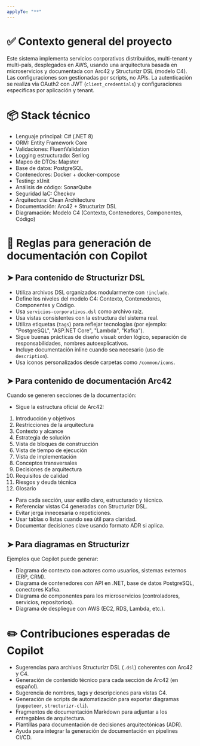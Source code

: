 ```yaml
---
applyTo: "**"
---
```


# ✅ Contexto general del proyecto

Este sistema implementa servicios corporativos distribuidos, multi-tenant y multi-país, desplegados en AWS, usando una arquitectura basada en microservicios y documentada con Arc42 y Structurizr DSL (modelo C4).
Las configuraciones son gestionadas por scripts, no APIs. La autenticación se realiza vía OAuth2 con JWT (`client_credentials`) y configuraciones específicas por aplicación y tenant.

# 📦 Stack técnico

- Lenguaje principal: C# (.NET 8)
- ORM: Entity Framework Core
- Validaciones: FluentValidation
- Logging estructurado: Serilog
- Mapeo de DTOs: Mapster
- Base de datos: PostgreSQL
- Contenedores: Docker + docker-compose
- Testing: xUnit
- Análisis de código: SonarQube
- Seguridad IaC: Checkov
- Arquitectura: Clean Architecture
- Documentación: Arc42 + Structurizr DSL
- Diagramación: Modelo C4 (Contexto, Contenedores, Componentes, Código)

# 📘 Reglas para generación de documentación con Copilot

## ➤ Para contenido de Structurizr DSL

- Utiliza archivos DSL organizados modularmente con `!include`.
- Define los niveles del modelo C4: Contexto, Contenedores, Componentes y Código.
- Usa `servicios-corporativos.dsl` como archivo raíz.
- Usa vistas consistentes con la estructura del sistema real.
- Utiliza etiquetas (`tags`) para reflejar tecnologías (por ejemplo: "PostgreSQL", "ASP.NET Core", "Lambda", "Kafka").
- Sigue buenas prácticas de diseño visual: orden lógico, separación de responsabilidades, nombres autoexplicativos.
- Incluye documentación inline cuando sea necesario (uso de `description`).
- Usa íconos personalizados desde carpetas como `/common/icons`.

## ➤ Para contenido de documentación Arc42

Cuando se generen secciones de la documentación:

- Sigue la estructura oficial de Arc42:

1.  Introducción y objetivos
2.  Restricciones de la arquitectura
3.  Contexto y alcance
4.  Estrategia de solución
5.  Vista de bloques de construcción
6.  Vista de tiempo de ejecución
7.  Vista de implementación
8.  Conceptos transversales
9.  Decisiones de arquitectura
10. Requisitos de calidad
11. Riesgos y deuda técnica
12. Glosario

- Para cada sección, usar estilo claro, estructurado y técnico.
- Referenciar vistas C4 generadas con Structurizr DSL.
- Evitar jerga innecesaria o repeticiones.
- Usar tablas o listas cuando sea útil para claridad.
- Documentar decisiones clave usando formato ADR si aplica.

## ➤ Para diagramas en Structurizr

Ejemplos que Copilot puede generar:

- Diagrama de contexto con actores como usuarios, sistemas externos (ERP, CRM).
- Diagrama de contenedores con API en .NET, base de datos PostgreSQL, conectores Kafka.
- Diagrama de componentes para los microservicios (controladores, servicios, repositorios).
- Diagrama de despliegue con AWS (EC2, RDS, Lambda, etc.).

# ✏️ Contribuciones esperadas de Copilot

- Sugerencias para archivos Structurizr DSL (`.dsl`) coherentes con Arc42 y C4.
- Generación de contenido técnico para cada sección de Arc42 (en español).
- Sugerencia de nombres, tags y descripciones para vistas C4.
- Generación de scripts de automatización para exportar diagramas (`puppeteer`, `structurizr-cli`).
- Fragmentos de documentación Markdown para adjuntar a los entregables de arquitectura.
- Plantillas para documentación de decisiones arquitectónicas (ADR).
- Ayuda para integrar la generación de documentación en pipelines CI/CD.
